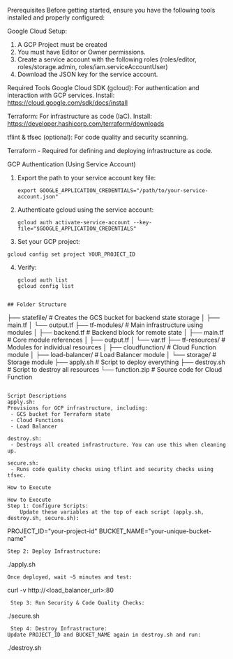 Prerequisites
Before getting started, ensure you have the following tools installed and properly configured:

Google Cloud Setup:
 1. A GCP Project must be created
 2. You must have Editor or Owner permissions.
 3. Create a service account with the following roles (roles/editor, roles/storage.admin, roles/iam.serviceAccountUser)
 4. Download the JSON key for the service account.

Required Tools
Google Cloud SDK (gcloud): For authentication and interaction with GCP services.
Install: https://cloud.google.com/sdk/docs/install

Terraform: For infrastructure as code (IaC).
Install: https://developer.hashicorp.com/terraform/downloads

tflint & tfsec (optional): For code quality and security scanning.

Terraform - Required for defining and deploying infrastructure as code.

GCP Authentication (Using Service Account)
1. Export the path to your service account key file:
   ```
   export GOOGLE_APPLICATION_CREDENTIALS="/path/to/your-service-account.json"
   ```
2. Authenticate gcloud using the service account:
   ```
   gcloud auth activate-service-account --key-file="$GOOGLE_APPLICATION_CREDENTIALS"
   ```
3. Set your GCP project:
  ```
  gcloud config set project YOUR_PROJECT_ID
  ```
4. Verify:
   ```
   gcloud auth list
   gcloud config list
  ```   

## Folder Structure
```
├── statefile/                  # Creates the GCS bucket for backend state storage
│   ├── main.tf
│   └── output.tf
├── tf-modules/                 # Main infrastructure using modules
│   ├── backend.tf              # Backend block for remote state
│   ├── main.tf                 # Core module references
│   ├── output.tf
│   └── var.tf
├── tf-resources/               # Modules for individual resources
│   ├── cloudfunction/          # Cloud Function module
│   ├── load-balancer/          # Load Balancer module
│   └── storage/                # Storage module
├── apply.sh                    # Script to deploy everything
├── destroy.sh                  # Script to destroy all resources
└── function.zip                # Source code for Cloud Function
```

Script Descriptions
apply.sh:
Provisions for GCP infrastructure, including:
 - GCS bucket for Terraform state
 - Cloud Functions
 - Load Balancer

destroy.sh:
 - Destroys all created infrastructure. You can use this when cleaning up.

secure.sh:
 - Runs code quality checks using tflint and security checks using tfsec.

How to Execute

How to Execute
Step 1: Configure Scripts:
    Update these variables at the top of each script (apply.sh, destroy.sh, secure.sh):
   ```
   PROJECT_ID="your-project-id"
   BUCKET_NAME="your-unique-bucket-name"
   ```
Step 2: Deploy Infrastructure:
```
./apply.sh
```
Once deployed, wait ~5 minutes and test:
```
curl -v http://<load_balancer_url>:80
```
 Step 3: Run Security & Code Quality Checks:
```
./secure.sh
```
 Step 4: Destroy Infrastructure:
Update PROJECT_ID and BUCKET_NAME again in destroy.sh and run:
```
./destroy.sh
```

